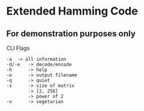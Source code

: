# Extended Hamming Code

## For demonstration purposes only

CLI Flags

	-a	-> all information
	-d/-e   -> decode/encode
	-h      -> help
	-o      -> output filename
	-q      -> quiet
	-s      -> size of matrix
			-> [2, 256]
			-> power of 2
	-v      -> vegetarian
